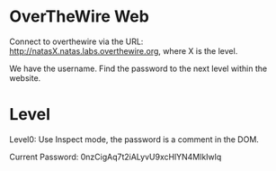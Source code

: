 # OverTheWire Web
Connect to overthewire via the URL: http://natasX.natas.labs.overthewire.org, where X is the level.

We have the username. Find the password to the next level within the website.

# Level

Level0: Use Inspect mode, the password is a comment in the DOM. 




Current Password: 0nzCigAq7t2iALyvU9xcHlYN4MlkIwlq